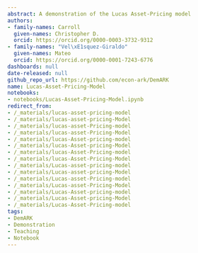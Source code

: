 ```yaml
---
abstract: A demonstration of the Lucas Asset-Pricing model
authors:
- family-names: Carroll
  given-names: Christopher D.
  orcid: https://orcid.org/0000-0003-3732-9312
- family-names: "Vel\xE1squez-Giraldo"
  given-names: Mateo
  orcid: https://orcid.org/0000-0001-7243-6776
dashboards: null
date-released: null
github_repo_url: https://github.com/econ-ark/DemARK
name: Lucas-Asset-Pricing-Model
notebooks:
- notebooks/Lucas-Asset-Pricing-Model.ipynb
redirect_from:
- /_materials/lucas-asset-pricing-model
- /_materials/lucas-asset-pricing-Model
- /_materials/lucas-asset-Pricing-model
- /_materials/lucas-asset-Pricing-Model
- /_materials/lucas-Asset-pricing-model
- /_materials/lucas-Asset-pricing-Model
- /_materials/lucas-Asset-Pricing-model
- /_materials/lucas-Asset-Pricing-Model
- /_materials/Lucas-asset-pricing-model
- /_materials/Lucas-asset-pricing-Model
- /_materials/Lucas-asset-Pricing-model
- /_materials/Lucas-asset-Pricing-Model
- /_materials/Lucas-Asset-pricing-model
- /_materials/Lucas-Asset-pricing-Model
- /_materials/Lucas-Asset-Pricing-model
tags:
- DemARK
- Demonstration
- Teaching
- Notebook
---
```

